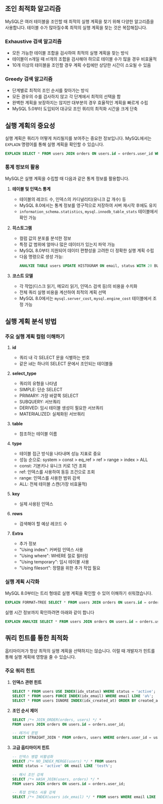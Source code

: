 
## 조인 최적화 알고리즘

MySQL은 여러 테이블을 조인할 때 최적의 실행 계획을 찾기 위해 다양한 알고리즘을 사용합니다. 테이블 수가 많아질수록 최적의 실행 계획을 찾는 것은 복잡해집니다.

### Exhaustive 검색 알고리즘
* 모든 가능한 테이블 조합을 검사하여 최적의 실행 계획을 찾는 방식
* 테이블이 n개일 때 n!개의 조합을 검사해야 하므로 테이블 수가 많을 경우 비효율적
* 10개 이상의 테이블을 조인할 경우 계획 수립에만 상당한 시간이 소요될 수 있음

### Greedy 검색 알고리즘
* 단계별로 최적의 조인 순서를 찾아가는 방식
* 모든 경우의 수를 검사하지 않고 각 단계에서 최적의 선택을 함
* 완벽한 계획을 보장하지는 않지만 대부분의 경우 효율적인 계획을 빠르게 수립
* MySQL 5.0부터 도입되어 대규모 조인 쿼리의 최적화 시간을 크게 단축

## 실행 계획의 중요성

실행 계획은 쿼리가 어떻게 처리될지를 보여주는 중요한 정보입니다. MySQL에서는 `EXPLAIN` 명령어를 통해 실행 계획을 확인할 수 있습니다.

```sql
EXPLAIN SELECT * FROM users JOIN orders ON users.id = orders.user_id WHERE users.status = 'active';
```

### 통계 정보의 활용

MySQL은 실행 계획을 수립할 때 다음과 같은 통계 정보를 활용합니다.

1. **테이블 및 인덱스 통계**
    * 테이블의 레코드 수, 인덱스의 카디널리티(유니크 값 개수) 등
    * MySQL 8.0에서는 통계 정보를 영구적으로 저장하여 서버 재시작 후에도 유지
    * `information_schema.statistics`, `mysql.innodb_table_stats` 테이블에서 확인 가능

2. **히스토그램**
    * 컬럼 값의 분포를 분석한 정보
    * 특정 값 범위에 얼마나 많은 데이터가 있는지 파악 가능
    * MySQL 8.0부터 지원되어 데이터 편향성을 고려한 더 정확한 실행 계획 수립
    * 다음 명령으로 생성 가능:
      ```sql
      ANALYZE TABLE users UPDATE HISTOGRAM ON email, status WITH 20 BUCKETS;
      ```

3. **코스트 모델**
    * 각 작업(디스크 읽기, 메모리 읽기, 인덱스 검색 등)의 비용을 수치화
    * 전체 쿼리 실행 비용을 계산하여 최적의 계획 선택
    * MySQL 8.0에서는 `mysql.server_cost`, `mysql.engine_cost` 테이블에서 조정 가능

## 실행 계획 분석 방법

### 주요 실행 계획 컬럼 이해하기

1. **id**
    * 쿼리 내 각 SELECT 문을 식별하는 번호
    * 같은 id는 하나의 SELECT 문에서 조인되는 테이블들

2. **select_type**
    * 쿼리의 유형을 나타냄
    * SIMPLE: 단순 SELECT
    * PRIMARY: 가장 바깥쪽 SELECT
    * SUBQUERY: 서브쿼리
    * DERIVED: 임시 테이블 생성이 필요한 서브쿼리
    * MATERIALIZED: 실체화된 서브쿼리

3. **table**
    * 참조하는 테이블 이름

4. **type**
    * 테이블 접근 방식을 나타내며 성능 지표로 중요
    * 성능 순으로: system > const > eq_ref > ref > range > index > ALL
    * const: 기본키나 유니크 키로 1건 조회
    * ref: 인덱스를 사용하여 동등 조건으로 조회
    * range: 인덱스를 사용한 범위 검색
    * ALL: 전체 테이블 스캔(가장 비효율적)

5. **key**
    * 실제 사용된 인덱스

6. **rows**
    * 검색해야 할 예상 레코드 수

7. **Extra**
    * 추가 정보
    * "Using index": 커버링 인덱스 사용
    * "Using where": WHERE 절로 필터링
    * "Using temporary": 임시 테이블 사용
    * "Using filesort": 정렬을 위한 추가 작업 필요

### 실행 계획 시각화

MySQL 8.0부터는 트리 형태로 실행 계획을 확인할 수 있어 이해하기 쉬워졌습니다.

```sql
EXPLAIN FORMAT=TREE SELECT * FROM users JOIN orders ON users.id = orders.user_id;
```

실행 시간 정보까지 확인하려면 아래와 같이 합니다

```sql
EXPLAIN ANALYZE SELECT * FROM users JOIN orders ON users.id = orders.user_id;
```

## 쿼리 힌트를 통한 최적화

옵티마이저가 항상 최적의 실행 계획을 선택하지는 않습니다. 이럴 때 개발자가 힌트를 통해 실행 계획에 영향을 줄 수 있습니다.

### 주요 쿼리 힌트

1. **인덱스 관련 힌트**
   ```sql
   SELECT * FROM users USE INDEX(idx_status) WHERE status = 'active';
   SELECT * FROM users FORCE INDEX(idx_email) WHERE email LIKE 'a%';
   SELECT * FROM users IGNORE INDEX(idx_created_at) ORDER BY created_at;
   ```

2. **조인 순서 제어**
   ```sql
   SELECT /*+ JOIN_ORDER(orders, users) */ * 
   FROM users JOIN orders ON users.id = orders.user_id;
   
   -- 레거시 문법
   SELECT STRAIGHT_JOIN * FROM orders, users WHERE orders.user_id = users.id;
   ```

3. **고급 옵티마이저 힌트**
   ```sql
   -- 인덱스 병합 비활성화
   SELECT /*+ NO_INDEX_MERGE(users) */ * FROM users 
   WHERE status = 'active' OR email LIKE 'test%';
   
   -- 해시 조인 강제
   SELECT /*+ HASH_JOIN(users, orders) */ * 
   FROM users JOIN orders ON users.id = orders.user_id;
   
   -- 특정 인덱스 사용 강제
   SELECT /*+ INDEX(users idx_email) */ * FROM users WHERE email LIKE 'a%';
   ```

